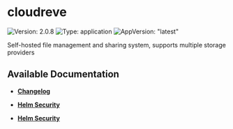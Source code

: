 # cloudreve

![Version: 2.0.8](https://img.shields.io/badge/Version-2.0.8-informational?style=flat-square) ![Type: application](https://img.shields.io/badge/Type-application-informational?style=flat-square) ![AppVersion: "latest"](https://img.shields.io/badge/AppVersion-"latest"-informational?style=flat-square)

Self-hosted file management and sharing system, supports multiple storage providers

## Available Documentation

- [**Changelog**](CHANGELOG)

- [**Helm Security**](container-security)

- [**Helm Security**](helm-security)

